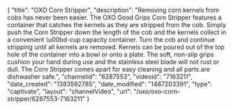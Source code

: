 {
    "title": "OXO Corn Stripper",
    "description": "Removing corn kernels from cobs has never been easier. The OXO Good Grips Corn Stripper features a container that catches the kernels as they are stripped from the cob. Simply push the Corn Stripper down the length of the cob and the kernels collect in a convenient \u00bd-cup capacity container. Turn the cob and continue stripping until all kernels are removed. Kernels can be poured out of the top hole of the container into a bowl or onto a plate. The soft, non-slip grips cushion your hand during use and the stainless steel blade will not rust or dull. The Corn Stripper comes apart for easy cleaning and all parts are dishwasher safe.",
    "channelid": "6287553",
    "videoid": "7163211",
    "date_created": "1383592785",
    "date_modified": "1487203391",
    "type": "captivate",
    "layout": "channelVideo",
    "url": "\/oxo\/oxo-corn-stripper\/6287553-7163211"
}